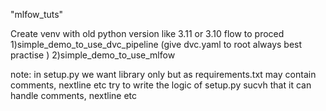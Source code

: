 "mlfow_tuts" 


Create venv with old python version like 3.11 or 3.10
flow to proced
1)simple_demo_to_use_dvc_pipeline (give dvc.yaml to root always best practise )
2)simple_demo_to_use_mlfow


note: in setup.py we want library only but as requirements.txt may contain comments, nextline etc try to write the logic of setup.py
sucvh that it can handle  comments, nextline etc
